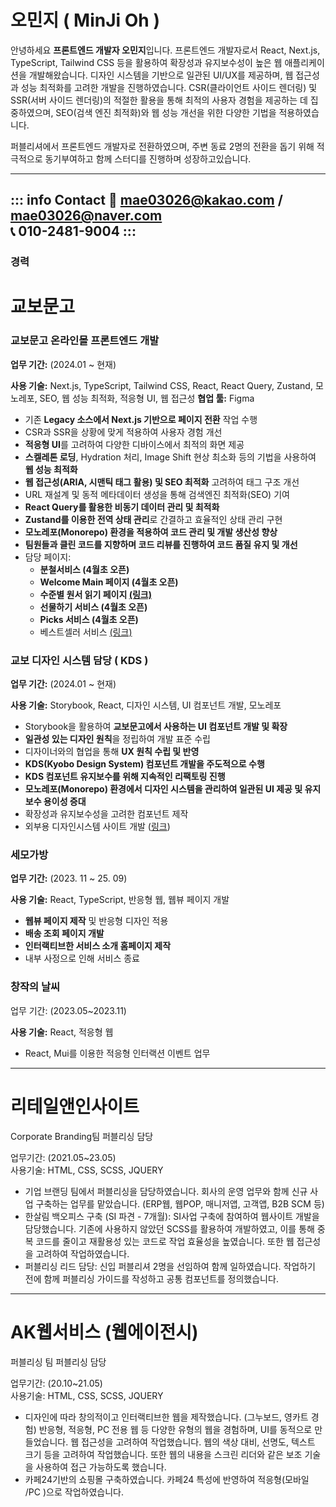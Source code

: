 # 오민지 ( MinJi Oh ) 
안녕하세요 **프론트엔드 개발자 오민지**입니다.
프론트엔드 개발자로서 React, Next.js, TypeScript, Tailwind CSS 등을 활용하여 확장성과 유지보수성이 높은 웹 애플리케이션을 개발해왔습니다. 디자인 시스템을 기반으로 일관된 UI/UX를 제공하며, 웹 접근성과 성능 최적화를 고려한 개발을 진행하였습니다. CSR(클라이언트 사이드 렌더링) 및 SSR(서버 사이드 렌더링)의 적절한 활용을 통해 최적의 사용자 경험을 제공하는 데 집중하였으며, SEO(검색 엔진 최적화)와 웹 성능 개선을 위한 다양한 기법을 적용하였습니다.

퍼블리셔에서 프론트엔드 개발자로 전환하였으며, 주변 동료 2명의 전환을 돕기 위해 적극적으로 동기부여하고 함께 스터디를 진행하며 성장하고있습니다.

---
::: info Contact
📧 mae03026@kakao.com / mae03026@naver.com <br>
📞 010-2481-9004
:::
---
### **경력**

# 교보문고

### **교보문고 온라인몰 프론트엔드 개발**

**업무 기간:** (2024.01 ~ 현재)

**사용 기술:** Next.js, TypeScript, Tailwind CSS, React, React Query, Zustand, 모노레포, SEO, 웹 성능 최적화, 적응형 UI, 웹 접근성
**협업 툴:** Figma
- 기존 **Legacy 소스에서 Next.js 기반으로 페이지 전환** 작업 수행
- CSR과 SSR을 상황에 맞게 적용하여 사용자 경험 개선
- **적응형 UI**를 고려하여 다양한 디바이스에서 최적의 화면 제공
- **스켈레톤 로딩**, Hydration 처리, Image Shift 현상 최소화 등의 기법을 사용하여 **웹 성능 최적화**
- **웹 접근성(ARIA, 시맨틱 태그 활용) 및 SEO 최적화** 고려하여 태그 구조 개선
- URL 재설계 및 동적 메타데이터 생성을 통해 검색엔진 최적화(SEO) 기여
- **React Query를 활용한 비동기 데이터 관리 및 최적화**
- **Zustand를 이용한 전역 상태 관리**로 간결하고 효율적인 상태 관리 구현
- **모노레포(Monorepo) 환경을 적용하여 코드 관리 및 개발 생산성 향상**
- **팀원들과 클린 코드를 지향하며 코드 리뷰를 진행하여 코드 품질 유지 및 개선**
- 담당 페이지:
    - **분철서비스 (4월초 오픈)**
    - **Welcome Main 페이지 (4월초 오픈)**
    - **수준별 원서 읽기 페이지 [(링크)](https://store.kyobobook.co.kr/read-index)**
    - **선물하기 서비스 (4월초 오픈)**
    - **Picks 서비스 (4월초 오픈)**
    - 베스트셀러 서비스 [(링크)](https://store.kyobobook.co.kr/bestseller/online/daily)

### **교보 디자인 시스템 담당 ( KDS )**

**업무 기간:** (2024.01 ~ 현재)

**사용 기술:** Storybook, React, 디자인 시스템, UI 컴포넌트 개발, 모노레포

- Storybook을 활용하여 **교보문고에서 사용하는 UI 컴포넌트 개발 및 확장**
- **일관성 있는 디자인 원칙**을 정립하여 개발 표준 수립
- 디자이너와의 협업을 통해 **UX 원칙 수립 및 반영**
- **KDS(Kyobo Design System) 컴포넌트 개발을 주도적으로 수행**
- **KDS 컴포넌트 유지보수를 위해 지속적인 리팩토링 진행**
- **모노레포(Monorepo) 환경에서 디자인 시스템을 관리하여 일관된 UI 제공 및 유지보수 용이성 증대**
- 확장성과 유지보수성을 고려한 컴포넌트 제작
- 외부용 디자인시스템 사이트 개발 ([링크](https://design.kyobobook.co.kr/))

### **세모가방**

**업무 기간:** (2023. 11 ~ 25. 09)

**사용 기술:** React, TypeScript, 반응형 웹, 웹뷰 페이지 개발

- **웹뷰 페이지 제작** 및 반응형 디자인 적용
- **배송 조회 페이지 개발**
- **인터랙티브한 서비스 소개 홈페이지 제작**
- 내부 사정으로 인해 서비스 종료

### 창작의 날씨

업무 기간: (2023.05~2023.11)

**사용 기술:** React, 적응형 웹

- React, Mui를 이용한 적응형 인터랙션 이벤트 업무

---

# 리테일앤인사이트

Corporate Branding팀 퍼블리싱 담당

업무기간: (2021.05~23.05)<br>
사용기술: HTML, CSS, SCSS, JQUERY

- 기업 브랜딩 팀에서 퍼블리싱을 담당하였습니다. 회사의 운영 업무와 함께 신규 사업 구축하는 업무를 맡았습니다.
(ERP웹, 웹POP, 매니저앱, 고객앱, B2B SCM 등)
- 한살림 백오피스 구축 (SI 파견 - 7개월): SI사업 구축에 참여하여 웹사이트 개발을 담당했습니다. 기존에 사용하지 않았던 SCSS를 활용하여 개발하였고, 이를 통해 중복 코드를 줄이고 재활용성 있는 코드로 작업 효율성을 높였습니다. 또한 웹 접근성을 고려하여 작업하였습니다.
- 퍼블리싱 리드 담당: 신입 퍼블리셔 2명을 선임하여 함께 일하였습니다. 작업하기 전에 함께 퍼블리싱 가이드를 작성하고 공통 컴포넌트를 정의했습니다. 

---

# AK웹서비스 (웹에이전시)

퍼블리싱 팀 퍼블리싱 담당 

업무기간: (20.10~21.05)<br>
사용기술: HTML, CSS, SCSS, JQUERY

- 디자인에 따라 창의적이고 인터랙티브한 웹을 제작했습니다. (그누보드, 영카트 경험)
반응형, 적응형, PC 전용 웹 등 다양한 유형의 웹을 경험하며, UI를 동적으로 만들었습니다.
웹 접근성을 고려하여 작업했습니다. 웹의 색상 대비, 선명도, 텍스트 크기 등을 고려하여 작업했습니다. 또한 웹의 내용을 스크린 리더와 같은 보조 기술을 사용하여 접근 가능하도록 했습니다.
- 카페24기반의 쇼핑몰 구축하였습니다. 카페24 특성에 반영하여 적응형(모바일 /PC )으로 작업하였습니다. 

